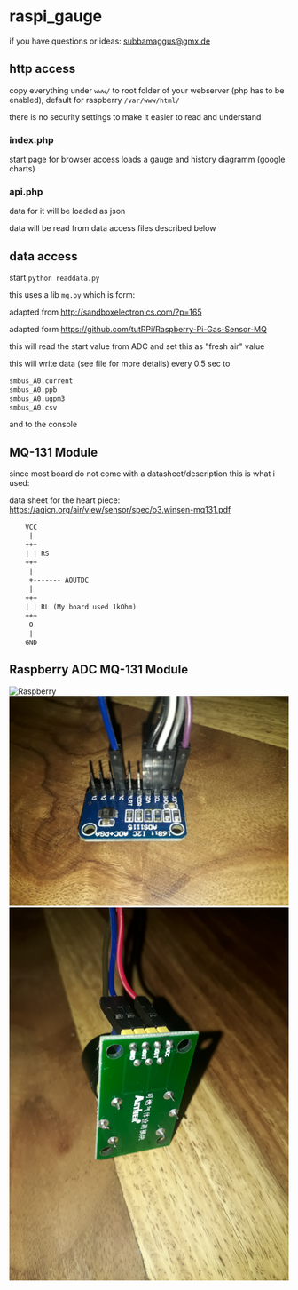 # raspi_gauge

if you have questions or ideas: subbamaggus@gmx.de

## http access

copy everything under `www/` to root folder of your webserver (php has to be enabled), default for raspberry `/var/www/html/`

there is no security settings to make it easier to read and understand

### index.php 

start page for browser access loads a gauge and history diagramm (google charts)

### api.php

data for it will be loaded as json

data will be read from data access files described below

## data access

start `python readdata.py`

this uses a lib `mq.py` which is form:

adapted from http://sandboxelectronics.com/?p=165

adapted form https://github.com/tutRPi/Raspberry-Pi-Gas-Sensor-MQ

this will read the start value from ADC and set this as "fresh air" value

this will write data (see file for more details) every 0.5 sec to 

```
smbus_A0.current
smbus_A0.ppb
smbus_A0.ugpm3
smbus_A0.csv
```

and to the console

## MQ-131 Module

since most board do not come with a datasheet/description this is what i used:

data sheet for the heart piece:
https://aqicn.org/air/view/sensor/spec/o3.winsen-mq131.pdf

```
    VCC
     |
    +++
    | | RS
    +++
     |
     +------- AOUTDC
     |
    +++
    | | RL (My board used 1kOhm)
    +++
     O
     |
    GND

```

## Raspberry ADC MQ-131 Module

![Raspberry](https://github.com/subbamaggus/raspi_gauge/blob/main/raspberry.jpg?raw=true)
![ADS1115](https://github.com/subbamaggus/raspi_gauge/blob/main/ads1115.jpg?raw=true)
![Raspberry](https://github.com/subbamaggus/raspi_gauge/blob/main/mq131-board.jpg?raw=true)

